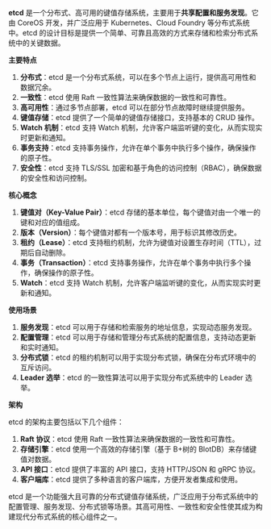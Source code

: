 **etcd** 是一个分布式、高可用的键值存储系统，主要用于**共享配置和服务发现**。它由 CoreOS 开发，并广泛应用于 Kubernetes、Cloud Foundry 等分布式系统中。etcd 的设计目标是提供一个简单、可靠且高效的方式来存储和检索分布式系统中的关键数据。

**主要特点**

1. **分布式**：etcd 是一个分布式系统，可以在多个节点上运行，提供高可用性和数据冗余。
2. **一致性**：etcd 使用 Raft 一致性算法来确保数据的一致性和可靠性。
3. **高可用性**：通过多节点部署，etcd 可以在部分节点故障时继续提供服务。
4. **键值存储**：etcd 提供了一个简单的键值存储接口，支持基本的 CRUD 操作。
5. **Watch 机制**：etcd 支持 Watch 机制，允许客户端监听键的变化，从而实现实时更新和通知。
6. **事务支持**：etcd 支持事务操作，允许在单个事务中执行多个操作，确保操作的原子性。
7. **安全性**：etcd 支持 TLS/SSL 加密和基于角色的访问控制（RBAC），确保数据的安全性和访问控制。

**核心概念**

1. **键值对（Key-Value Pair）**：etcd 存储的基本单位，每个键值对由一个唯一的键和对应的值组成。
2. **版本（Version）**：每个键值对都有一个版本号，用于标识其修改历史。
3. **租约（Lease）**：etcd 支持租约机制，允许为键值对设置生存时间（TTL），过期后自动删除。
4. **事务（Transaction）**：etcd 支持事务操作，允许在单个事务中执行多个操作，确保操作的原子性。
5. **Watch**：etcd 支持 Watch 机制，允许客户端监听键的变化，从而实现实时更新和通知。

**使用场景**

1. **服务发现**：etcd 可以用于存储和检索服务的地址信息，实现动态服务发现。
2. **配置管理**：etcd 可以用于存储和管理分布式系统的配置信息，支持动态更新和实时通知。
3. **分布式锁**：etcd 的租约机制可以用于实现分布式锁，确保在分布式环境中的互斥访问。
4. **Leader 选举**：etcd 的一致性算法可以用于实现分布式系统中的 Leader 选举。

**架构**

etcd 的架构主要包括以下几个组件：

1. **Raft 协议**：etcd 使用 Raft 一致性算法来确保数据的一致性和可靠性。
2. **存储引擎**：etcd 使用一个高效的存储引擎（基于 B+树的 BlotDB）来存储键值对数据。
3. **API 接口**：etcd 提供了丰富的 API 接口，支持 HTTP/JSON 和 gRPC 协议。
4. **客户端库**：etcd 提供了多种语言的客户端库，方便开发者集成和使用。

etcd 是一个功能强大且可靠的分布式键值存储系统，广泛应用于分布式系统中的配置管理、服务发现、分布式锁等场景。其高可用性、一致性和安全性使其成为构建现代分布式系统的核心组件之一。
